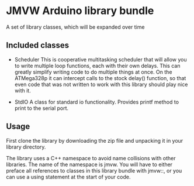 # JMVW Arduino library bundle

A set of library classes, which will be expanded over time

## Included classes

 - Scheduler
 This is cooperative multitasking scheduler that will allow you to write multiple loop functions, each with their own delays. This can greatly simplify writing code to do multiple things at once. On the ATMega328p it can intercept calls to the stock delay() function, so that even code that was not written to work with this library should play nice with it. 
 
 - StdIO
  A class for standard io functionality. Provides printf method to print to the serial port.


## Usage

First clone the library by downloading the zip file and unpacking it in your library directory.

The library uses a C++ namespace to avoid name collisions with other libraries. The name of the namespace is jmvw. You will have to either preface all references to classes in this library bundle with jmvw::, or you can use a using statement at the start of your code.

